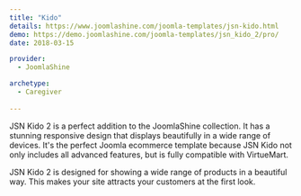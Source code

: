 ```yaml
---
title: "Kido"
details: https://www.joomlashine.com/joomla-templates/jsn-kido.html
demo: https://demo.joomlashine.com/joomla-templates/jsn_kido_2/pro/
date: 2018-03-15

provider: 
  - JoomlaShine

archetype:
  - Caregiver
  
---
```


JSN Kido 2 is a perfect addition to the JoomlaShine collection. It has a stunning responsive design that displays beautifully in a wide range of devices. It's the perfect Joomla ecommerce template because JSN Kido not only includes all advanced features, but is fully compatible with VirtueMart.

JSN Kido 2 is designed for showing a wide range of products in a beautiful way. This makes your site attracts your customers at the first look.